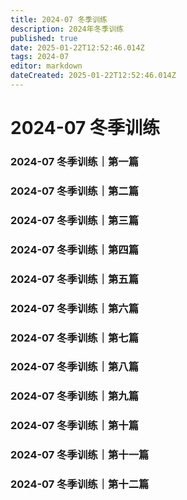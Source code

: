 ```yaml
---
title: 2024-07 冬季训练
description: 2024年冬季训练
published: true
date: 2025-01-22T12:52:46.014Z
tags: 2024-07
editor: markdown
dateCreated: 2025-01-22T12:52:46.014Z
---
```


# 2024-07 冬季训练
### 2024-07 冬季训练｜第一篇
### 2024-07 冬季训练｜第二篇
### 2024-07 冬季训练｜第三篇
### 2024-07 冬季训练｜第四篇
### 2024-07 冬季训练｜第五篇
### 2024-07 冬季训练｜第六篇
### 2024-07 冬季训练｜第七篇
### 2024-07 冬季训练｜第八篇
### 2024-07 冬季训练｜第九篇
### 2024-07 冬季训练｜第十篇
### 2024-07 冬季训练｜第十一篇
### 2024-07 冬季训练｜第十二篇